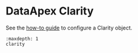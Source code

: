 # DataApex Clarity

See the [how-to guide](../../devices/analytics/clarity.md) to configure a Clarity object.

```{toctree}
:maxdepth: 1
clarity
```
